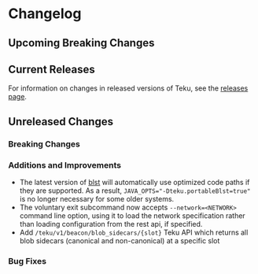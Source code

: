 # Changelog

## Upcoming Breaking Changes

## Current Releases

For information on changes in released versions of Teku, see the [releases page](https://github.com/Consensys/teku/releases).

## Unreleased Changes

### Breaking Changes

### Additions and Improvements
- The latest version of [blst](https://github.com/supranational/blst) will automatically use optimized code paths if they are supported. As a result, `JAVA_OPTS="-Dteku.portableBlst=true"` is no longer necessary for some older systems.
- The voluntary exit subcommand now accepts `--network=<NETWORK>` command line option, using it to load the network specification rather than loading configuration from the rest api, if specified. 
- Add `/teku/v1/beacon/blob_sidecars/{slot}` Teku API which returns all blob sidecars (canonical and non-canonical) at a specific slot

### Bug Fixes
